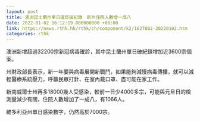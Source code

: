 ```yaml
---
layout: post
title: 澳洲昆士蘭州單日確診破紀錄　新州住院人數增一成八
date: 2022-01-02 16:12:19.000000000 +08:00
link: https://news.rthk.hk/rthk/ch/component/k2/1627002-20220102.htm
categories: rthk
---
```


澳洲新增超過32200宗新冠病毒確診，其中昆士蘭州單日破紀錄增加近3600宗個案。

州財政部長表示，新一年要與病毒展開新戰鬥，如果能夠減慢病毒傳播，就可以減輕醫療系統壓力，呼籲民眾打針、在室內戴口罩、盡可能在家工作。

新南威爾士州再多18000幾人受感染，較前一日少4000多宗，可能與元旦日的檢測量減少有關，住院人數增加了一成八，有1066人。

維多利亞州單日感染數字，仍然高於7000宗。
